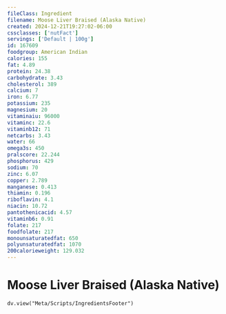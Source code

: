 ```yaml
---
fileClass: Ingredient
filename: Moose Liver Braised (Alaska Native)
created: 2024-12-21T19:27:02-06:00
cssclasses: ['nutFact']
servings: ['Default | 100g']
id: 167609
foodgroup: American Indian
calories: 155
fat: 4.89
protein: 24.38
carbohydrate: 3.43
cholesterol: 389
calcium: 7
iron: 6.77
potassium: 235
magnesium: 20
vitaminaiu: 96000
vitaminc: 22.6
vitaminb12: 71
netcarbs: 3.43
water: 66
omega3s: 450
pralscore: 22.244
phosphorus: 429
sodium: 70
zinc: 6.07
copper: 2.789
manganese: 0.413
thiamin: 0.196
riboflavin: 4.1
niacin: 10.72
pantothenicacid: 4.57
vitaminb6: 0.91
folate: 217
foodfolate: 217
monounsaturatedfat: 650
polyunsaturatedfat: 1070
200calorieweight: 129.032
---
```


# Moose Liver Braised (Alaska Native)

```dataviewjs
dv.view("Meta/Scripts/IngredientsFooter")
```